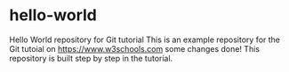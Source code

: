 # hello-world
Hello World repository for Git tutorial
This is an example repository for the Git tutoial on https://www.w3schools.com
some changes done!
This repository is built step by step in the tutorial.

